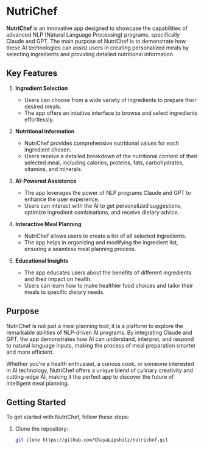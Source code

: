 # NutriChef

**NutriChef** is an innovative app designed to showcase the capabilities of advanced NLP (Natural Language Processing) programs, specifically Claude and GPT. The main purpose of NutriChef is to demonstrate how these AI technologies can assist users in creating personalized meals by selecting ingredients and providing detailed nutritional information.

## Key Features

1. **Ingredient Selection**
   - Users can choose from a wide variety of ingredients to prepare their desired meals.
   - The app offers an intuitive interface to browse and select ingredients effortlessly.

2. **Nutritional Information**
   - NutriChef provides comprehensive nutritional values for each ingredient chosen.
   - Users receive a detailed breakdown of the nutritional content of their selected meal, including calories, proteins, fats, carbohydrates, vitamins, and minerals.

3. **AI-Powered Assistance**
   - The app leverages the power of NLP programs Claude and GPT to enhance the user experience.
   - Users can interact with the AI to get personalized suggestions, optimize ingredient combinations, and receive dietary advice.

4. **Interactive Meal Planning**
   - NutriChef allows users to create a list of all selected ingredients.
   - The app helps in organizing and modifying the ingredient list, ensuring a seamless meal planning process.

5. **Educational Insights**
   - The app educates users about the benefits of different ingredients and their impact on health.
   - Users can learn how to make healthier food choices and tailor their meals to specific dietary needs.

## Purpose

NutriChef is not just a meal planning tool; it is a platform to explore the remarkable abilities of NLP-driven AI programs. By integrating Claude and GPT, the app demonstrates how AI can understand, interpret, and respond to natural language inputs, making the process of meal preparation smarter and more efficient.

Whether you're a health enthusiast, a curious cook, or someone interested in AI technology, NutriChef offers a unique blend of culinary creativity and cutting-edge AI, making it the perfect app to discover the future of intelligent meal planning.

## Getting Started

To get started with NutriChef, follow these steps:

1. Clone the repository:
   ```bash
   git clone https://github.com/ChayaLipshitz/nutrichef.git
